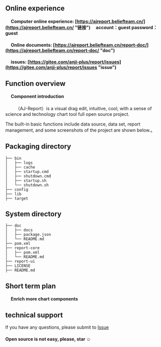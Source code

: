 ## Online experience

#### &emsp; Computer online experience: [https://ajreport.beliefteam.cn/](https://ajreport.beliefteam.cn/ "链接")  &emsp;account：guest  password：guest

#### &emsp; Online documents: [https://ajreport.beliefteam.cn/report-doc/](https://ajreport.beliefteam.cn/report-doc/ "doc")<br>

#### &emsp; issues: [https://gitee.com/anji-plus/report/issues](https://gitee.com/anji-plus/report/issues "issue")

## Function overview

#### &emsp; Component introduction

&emsp;&emsp; （AJ-Report）is a visual drag edit, intuitive, cool, with a sense of science and technology chart tool full
open source project.

The built-in basic functions include data source, data set, report management, and some screenshots of the project are
shown below.。<br>

## Packaging directory

```
├── bin                                           
│   ├── logs                                     
│   ├── cache                                    
│   ├── startup.cmd
│   ├── shutdown.cmd
│   ├── startup.sh
│   └── shutdown.sh
├── config                                       
├── lib                                          
├── target                                       
```

## System directory

```
├── doc                                          
│   ├── docs
│   ├── package.json
│   └── README.md
├── pom.xml                                      
├── report-core                                  
│   ├── pom.xml                                  
│   └── README.md
├── report-ui                                    
├── LICENSE
├── README.md
```

## Short term plan

#### &emsp; Enrich more chart components

## technical support

If you have any questions, please submit to [Issue](https://gitee.com/anji-plus/report/issues)

#### Open source is not easy, please, star ☺



